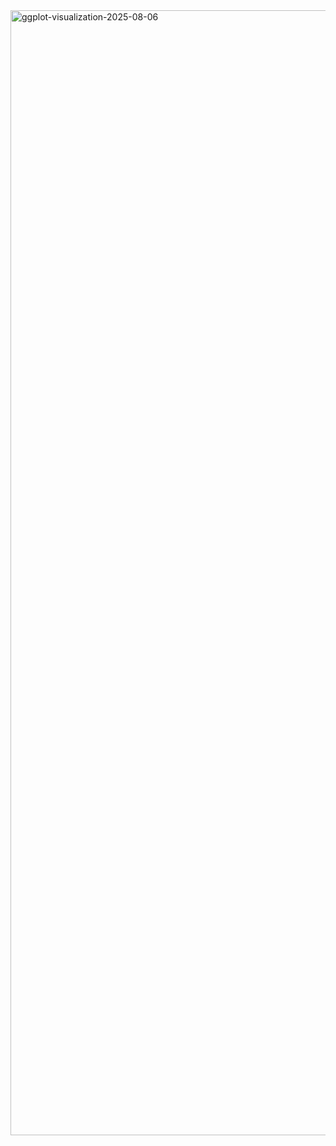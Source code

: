 <img width="2400" height="1800" alt="ggplot-visualization-2025-08-06" src="https://github.com/user-attachments/assets/f19befb2-26c5-4dcf-83b1-83b6adc28ca7" />



